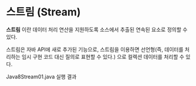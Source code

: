 
스트림 (Stream)
==============

__스트림__ 이란 데이터 처리 연산을 지원하도록 소스에서 추출된 연속된 요소로 정의할 수 있다.


스트림은 자바 API에 새로 추가된 기능으로, 스트림을 이용하면 선언형(즉, 데이터를 처리하는 임시 구현 코드 대신 질의로 표현할 수 있다.) 으로 
컬렉션 데이터를 처리할 수 있다.


Java8Stream01.java 실행 결과
<pre><code============Java7=============
          apple
          orange
          coke
          ============Java8=============
          apple
          orange
          coke
</code></pre>

